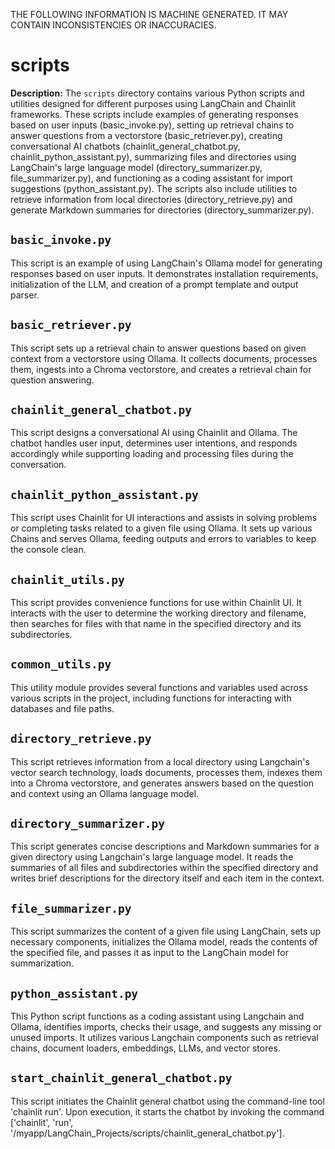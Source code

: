 THE FOLLOWING INFORMATION IS MACHINE GENERATED.
IT MAY CONTAIN INCONSISTENCIES OR INACCURACIES.

# scripts  

**Description:** The `scripts` directory contains various Python scripts and utilities designed for different purposes using LangChain and Chainlit frameworks. These scripts include examples of generating responses based on user inputs (basic_invoke.py), setting up retrieval chains to answer questions from a vectorstore (basic_retriever.py), creating conversational AI chatbots (chainlit_general_chatbot.py, chainlit_python_assistant.py), summarizing files and directories using LangChain's large language model (directory_summarizer.py, file_summarizer.py), and functioning as a coding assistant for import suggestions (python_assistant.py). The scripts also include utilities to retrieve information from local directories (directory_retrieve.py) and generate Markdown summaries for directories (directory_summarizer.py). 

 ## `basic_invoke.py`
This script is an example of using LangChain's Ollama model for generating responses based on user inputs. It demonstrates installation requirements, initialization of the LLM, and creation of a prompt template and output parser.

## `basic_retriever.py`
This script sets up a retrieval chain to answer questions based on given context from a vectorstore using Ollama. It collects documents, processes them, ingests into a Chroma vectorstore, and creates a retrieval chain for question answering.

## `chainlit_general_chatbot.py`
This script designs a conversational AI using Chainlit and Ollama. The chatbot handles user input, determines user intentions, and responds accordingly while supporting loading and processing files during the conversation.

## `chainlit_python_assistant.py`
This script uses Chainlit for UI interactions and assists in solving problems or completing tasks related to a given file using Ollama. It sets up various Chains and serves Ollama, feeding outputs and errors to variables to keep the console clean.

## `chainlit_utils.py`
This script provides convenience functions for use within Chainlit UI. It interacts with the user to determine the working directory and filename, then searches for files with that name in the specified directory and its subdirectories.

## `common_utils.py`
This utility module provides several functions and variables used across various scripts in the project, including functions for interacting with databases and file paths.

## `directory_retrieve.py`
This script retrieves information from a local directory using Langchain's vector search technology, loads documents, processes them, indexes them into a Chroma vectorstore, and generates answers based on the question and context using an Ollama language model.

## `directory_summarizer.py`
This script generates concise descriptions and Markdown summaries for a given directory using Langchain's large language model. It reads the summaries of all files and subdirectories within the specified directory and writes brief descriptions for the directory itself and each item in the context.

## `file_summarizer.py`
This script summarizes the content of a given file using LangChain, sets up necessary components, initializes the Ollama model, reads the contents of the specified file, and passes it as input to the LangChain model for summarization.

## `python_assistant.py`
This Python script functions as a coding assistant using Langchain and Ollama, identifies imports, checks their usage, and suggests any missing or unused imports. It utilizes various Langchain components such as retrieval chains, document loaders, embeddings, LLMs, and vector stores.

## `start_chainlit_general_chatbot.py`
This script initiates the Chainlit general chatbot using the command-line tool 'chainlit run'. Upon execution, it starts the chatbot by invoking the command ['chainlit', 'run', '/myapp/LangChain_Projects/scripts/chainlit_general_chatbot.py'].